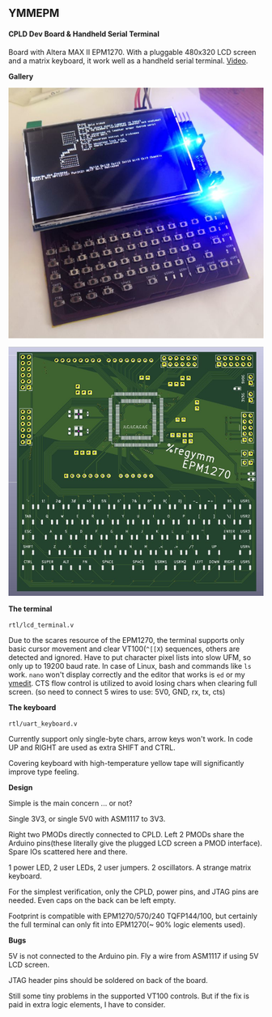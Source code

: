 ## YMMEPM

#### CPLD Dev Board & Handheld Serial Terminal

Board with Altera MAX II EPM1270. With a pluggable 480x320 LCD screen and a matrix keyboard, it work well as a handheld serial terminal. [Video](https://t.me/petergulife/174). 

**Gallery**

![](pic/inwork.png)

![](pic/rendered.jpg)

**The terminal**

`rtl/lcd_terminal.v`

Due to the scares resource of the EPM1270, the terminal supports only basic cursor movement and clear VT100(`^[[X`) sequences, others are detected and ignored. Have to put character pixel lists into slow UFM, so only up to 19200 baud rate. In case of Linux, bash and commands like `ls` work. `nano` won't display correctly and the editor that works is `ed` or my [ymedit](https://github.com/regymm/ymedit). CTS flow control is utilized to avoid losing chars when clearing full screen. (so need to connect 5 wires to use: 5V0, GND, rx, tx, cts)

**The keyboard**

`rtl/uart_keyboard.v`

Currently support only single-byte chars, arrow keys won't work. In code UP and RIGHT are used as extra SHIFT and CTRL. 

Covering keyboard with high-temperature yellow tape will significantly improve type feeling. 

**Design**

Simple is the main concern ... or not?

Single 3V3, or single 5V0 with ASM1117 to 3V3. 

Right two PMODs directly connected to CPLD. Left 2 PMODs share the Arduino pins(these literally give the plugged LCD screen a PMOD interface). Spare IOs scattered here and there. 

1 power LED, 2 user LEDs, 2 user jumpers. 2 oscillators. A strange matrix keyboard. 

For the simplest verification, only the CPLD, power pins, and JTAG pins are needed. Even caps on the back can be left empty. 

Footprint is compatible with EPM1270/570/240 TQFP144/100, but certainly the full terminal can only fit into EPM1270(~ 90% logic elements used). 

**Bugs**

5V is not connected to the Arduino pin. Fly a wire from ASM1117 if using 5V LCD screen. 

JTAG header pins should be soldered on back of the board. 

Still some tiny problems in the supported VT100 controls. But if the fix is paid in extra logic elements, I have to consider. 